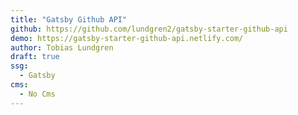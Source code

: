 ```yaml
---
title: "Gatsby Github API"
github: https://github.com/lundgren2/gatsby-starter-github-api
demo: https://gatsby-starter-github-api.netlify.com/
author: Tobias Lundgren
draft: true
ssg:
  - Gatsby
cms:
  - No Cms
---
```


